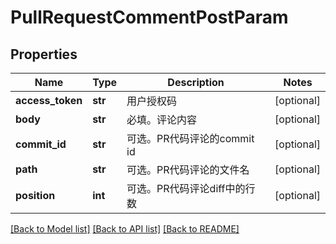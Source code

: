 # PullRequestCommentPostParam

## Properties
Name | Type | Description | Notes
------------ | ------------- | ------------- | -------------
**access_token** | **str** | 用户授权码 | [optional] 
**body** | **str** | 必填。评论内容 | [optional] 
**commit_id** | **str** | 可选。PR代码评论的commit id | [optional] 
**path** | **str** | 可选。PR代码评论的文件名 | [optional] 
**position** | **int** | 可选。PR代码评论diff中的行数 | [optional] 

[[Back to Model list]](../README.md#documentation-for-models) [[Back to API list]](../README.md#documentation-for-api-endpoints) [[Back to README]](../README.md)


